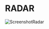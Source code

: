 # RADAR

![ScreenshotRadar](https://github.com/user-attachments/assets/f68776e3-6293-4fb2-8a21-5b3c69aa2763)
